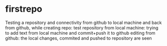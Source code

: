 # firstrepo
Testing a repository and connectivity from github to local machine and back
from github, while creating repo: test repository
from local machine: trying to add text from local machine and commit+push it to github 
editing from github: the local changes, commited and pushed to repository are seen

